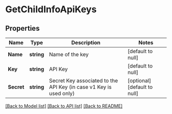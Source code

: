 # GetChildInfoApiKeys

## Properties
Name | Type | Description | Notes
------------ | ------------- | ------------- | -------------
**Name** | **string** | Name of the key | [default to null]
**Key** | **string** | API Key | [default to null]
**Secret** | **string** | Secret Key associated to the API Key (in case v1 Key is used only) | [optional] [default to null]

[[Back to Model list]](../README.md#documentation-for-models) [[Back to API list]](../README.md#documentation-for-api-endpoints) [[Back to README]](../README.md)


